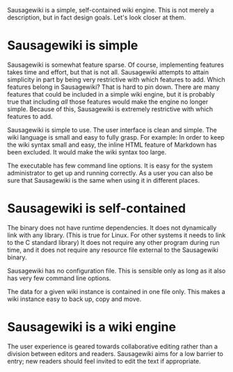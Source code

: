 Sausagewiki is a simple, self-contained wiki engine. This is not merely a
description, but in fact design goals. Let's look closer at them.

Sausagewiki is simple
=====================
Sausagewiki is somewhat feature sparse. Of course, implementing features takes
time and effort, but that is not all. Sausagewiki attempts to attain
simplicity in part by being very restrictive with which features to add. Which
features belong in Sausagewiki? That is hard to pin down. There are many
features that could be included in a simple wiki engine, but it is probably
true that including _all_ those features would make the engine no longer
simple. Because of this, Sausagewiki is extremely restrictive with which
features to add.

Sausagewiki is simple to use. The user interface is clean and simple. The wiki
language is small and easy to fully grasp. For example: In order to keep the
wiki syntax small and easy, the inline HTML feature of Markdown has been
excluded. It would make the wiki syntax too large.

The executable has few command line options. It is easy for the system
administrator to get up and running correctly. As a user you can also be sure
that Sausagewiki is the same when using it in different places.

Sausagewiki is self-contained
=============================
The binary does not have runtime dependencies. It does not dynamically link
with any library. (This is true for Linux. For other systems it needs to link
to the C standard library) It does not require any other program during
run time, and it does not require any resource file external to the
Sausagewiki binary.

Sausagewiki has no configuration file. This is sensible only as long as it
also has very few command line options.

The data for a given wiki instance is contained in one file only. This makes
a wiki instance easy to back up, copy and move.

Sausagewiki is a wiki engine
============================
The user experience is geared towards collaborative editing rather than a
division between editors and readers. Sausagewiki aims for a low barrier to
entry; new readers should feel invited to edit the text if appropriate.
